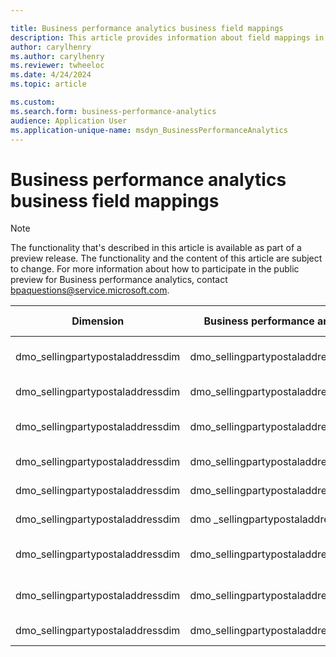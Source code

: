 ```yaml
---

title: Business performance analytics business field mappings
description: This article provides information about field mappings in Business performance analytics.
author: carylhenry
ms.author: carylhenry
ms.reviewer: twheeloc 
ms.date: 4/24/2024
ms.topic: article 

ms.custom:
ms.search.form: business-performance-analytics
audience: Application User
ms.application-unique-name: msdyn_BusinessPerformanceAnalytics
---
```


# Business performance analytics business field mappings

> [!NOTE]
> The functionality that's described in this article is available as part of a preview release. The functionality and the content of this article are subject to change. For more information about how to participate in the public preview for Business performance analytics, contact <bpaquestions@service.microsoft.com>.

| Dimension                        | Business performance analytics table field     | Finance and operations apps field      | Microsoft Power BI data name                  |
| -------------------------------- | ---------------------------------------------- | -------------------------------------- | --------------------------------------------- |
| dmo_sellingpartypostaladdressdim | dmo_sellingpartypostaladdress                  | LogisticsPostalAddress.Address         | Dim - Selling party.Columns.Postal address    |
| dmo_sellingpartypostaladdressdim | dmo_sellingpartypostaladdresscity              | LogisticsPostalAddress.City            | Dim - Selling party.Columns.City              |
| dmo_sellingpartypostaladdressdim | dmo_sellingpartypostaladdresscountryregion     | LogisticsPostalAddress.CountryRegionId | Dim - Selling party.Columns.Country or region |
| dmo_sellingpartypostaladdressdim | dmo_sellingpartypostaladdresscounty            | LogisticsPostalAddress.Country         | Dim - Selling party.Columns.County            |
| dmo_sellingpartypostaladdressdim | dmo_sellingpartypostaladdresskey               | LogisticsPostalAddress.RecId           | Dim - Selling party.Keys.Key                  |
| dmo_sellingpartypostaladdressdim | dmo \_sellingpartypostaladdresspartition       | LogisticsLocation.LocationId           | Dim - Selling party.Keys.Partition ID         |
| dmo_sellingpartypostaladdressdim | dmo_sellingpartypostaladdresspostalcodezipcode | LogisticsPostalAddress.ZipCode         | Dim - Selling party.Columns.Postal code       |
| dmo_sellingpartypostaladdressdim | dmo_sellingpartypostaladdressstateprovince     | LogisticsPostalAddress.State           | Dim - Selling party.Columns.State or province |
| dmo_sellingpartypostaladdressdim | dmo_sellingpartypostaladdressstreet            | LogisticsPostalAddress.Street          | Dim - Selling party.Columns.Street            |
